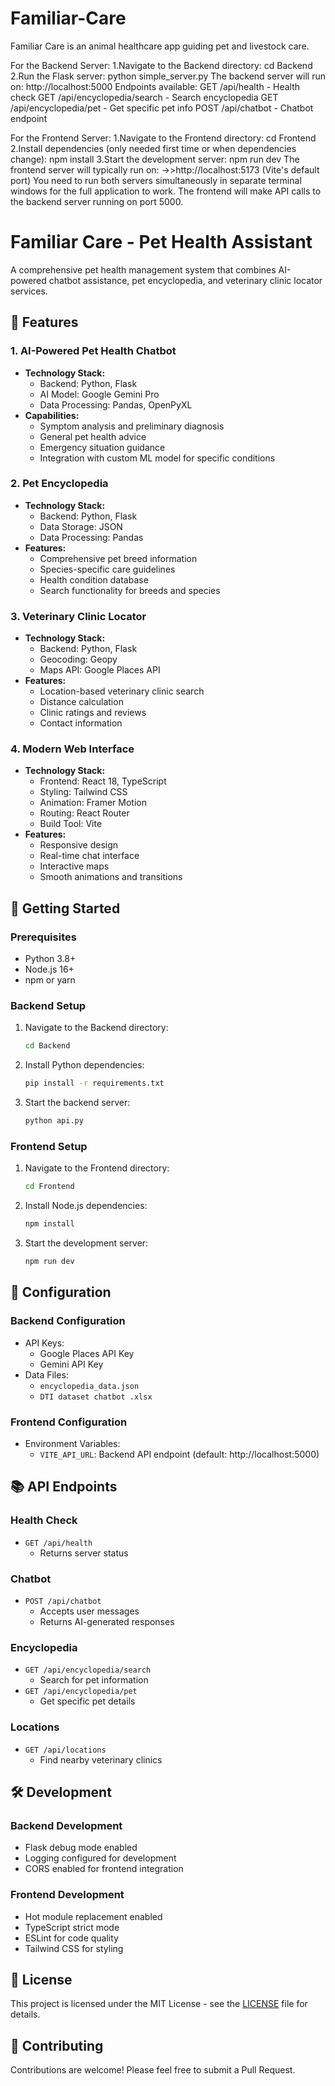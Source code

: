# Familiar-Care
Familiar Care is an animal healthcare app guiding pet and livestock care.

For the Backend Server:
  1.Navigate to the Backend directory:
    cd Backend
  2.Run the Flask server:
    python simple_server.py
  The backend server will run on:
    http://localhost:5000
  Endpoints available:
    GET /api/health - Health check
    GET /api/encyclopedia/search - Search encyclopedia
    GET /api/encyclopedia/pet - Get specific pet info
    POST /api/chatbot - Chatbot endpoint

For the Frontend Server:
 1.Navigate to the Frontend directory:
  cd Frontend
2.Install dependencies (only needed first time or when dependencies change):
  npm install
3.Start the development server:
  npm run dev
The frontend server will typically run on:
->>http://localhost:5173 (Vite's default port)
You need to run both servers simultaneously in separate terminal windows for the full application to work. The frontend will make API calls to the backend server running on port 5000.


# Familiar Care - Pet Health Assistant

A comprehensive pet health management system that combines AI-powered chatbot assistance, pet encyclopedia, and veterinary clinic locator services.

## 🌟 Features

### 1. AI-Powered Pet Health Chatbot
- **Technology Stack:**
  - Backend: Python, Flask
  - AI Model: Google Gemini Pro
  - Data Processing: Pandas, OpenPyXL
- **Capabilities:**
  - Symptom analysis and preliminary diagnosis
  - General pet health advice
  - Emergency situation guidance
  - Integration with custom ML model for specific conditions

### 2. Pet Encyclopedia
- **Technology Stack:**
  - Backend: Python, Flask
  - Data Storage: JSON
  - Data Processing: Pandas
- **Features:**
  - Comprehensive pet breed information
  - Species-specific care guidelines
  - Health condition database
  - Search functionality for breeds and species

### 3. Veterinary Clinic Locator
- **Technology Stack:**
  - Backend: Python, Flask
  - Geocoding: Geopy
  - Maps API: Google Places API
- **Features:**
  - Location-based veterinary clinic search
  - Distance calculation
  - Clinic ratings and reviews
  - Contact information

### 4. Modern Web Interface
- **Technology Stack:**
  - Frontend: React 18, TypeScript
  - Styling: Tailwind CSS
  - Animation: Framer Motion
  - Routing: React Router
  - Build Tool: Vite
- **Features:**
  - Responsive design
  - Real-time chat interface
  - Interactive maps
  - Smooth animations and transitions

## 🚀 Getting Started

### Prerequisites
- Python 3.8+
- Node.js 16+
- npm or yarn

### Backend Setup
1. Navigate to the Backend directory:
   ```bash
   cd Backend
   ```
2. Install Python dependencies:
   ```bash
   pip install -r requirements.txt
   ```
3. Start the backend server:
   ```bash
   python api.py
   ```

### Frontend Setup
1. Navigate to the Frontend directory:
   ```bash
   cd Frontend
   ```
2. Install Node.js dependencies:
   ```bash
   npm install
   ```
3. Start the development server:
   ```bash
   npm run dev
   ```

## 🔧 Configuration

### Backend Configuration
- API Keys:
  - Google Places API Key
  - Gemini API Key
- Data Files:
  - `encyclopedia_data.json`
  - `DTI dataset chatbot .xlsx`

### Frontend Configuration
- Environment Variables:
  - `VITE_API_URL`: Backend API endpoint (default: http://localhost:5000)

## 📚 API Endpoints

### Health Check
- `GET /api/health`
  - Returns server status

### Chatbot
- `POST /api/chatbot`
  - Accepts user messages
  - Returns AI-generated responses

### Encyclopedia
- `GET /api/encyclopedia/search`
  - Search for pet information
- `GET /api/encyclopedia/pet`
  - Get specific pet details

### Locations
- `GET /api/locations`
  - Find nearby veterinary clinics

## 🛠️ Development

### Backend Development
- Flask debug mode enabled
- Logging configured for development
- CORS enabled for frontend integration

### Frontend Development
- Hot module replacement enabled
- TypeScript strict mode
- ESLint for code quality
- Tailwind CSS for styling

## 📝 License

This project is licensed under the MIT License - see the [LICENSE](LICENSE) file for details.


## 🤝 Contributing

Contributions are welcome! Please feel free to submit a Pull Request. 
